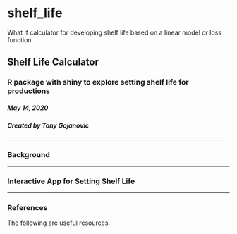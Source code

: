 # shelf_life
What if calculator for developing shelf life based on a linear model or loss function
## Shelf Life Calculator
### R package with shiny to explore setting shelf life for productions
##### May 14, 2020
##### Created by Tony Gojanovic

***

### Background


***

### Interactive App for Setting Shelf Life

***


### References

The following are useful resources.

